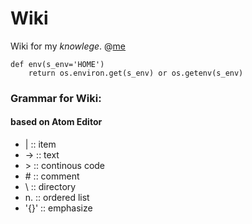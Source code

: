# Wiki
Wiki for my *knowlege*.
@[me](mailto:perseush@foxmail.com) <br>

<!-- [Google](https://google.com) -->

```
def env(s_env='HOME')
    return os.environ.get(s_env) or os.getenv(s_env)
```

### Grammar for Wiki:
####    based on Atom Editor
- |		::	item
- ->  	::	text
- \>	::	continous code
- \#	::	comment
- \		::	directory
- n.	::	ordered list
- '{}'	::	emphasize
